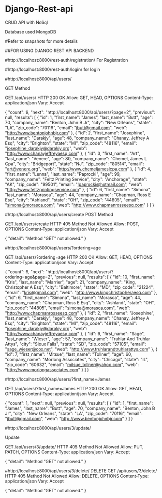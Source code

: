 # Django-Rest-api
CRUD API with NoSql

Database used MongoDB

#Refer to snapshots for more details

##FOR USING DJANGO REST API BACKEND

#http://localhost:8000/rest-auth/registration/
For Registration 

#http://localhost:8000/rest-auth/login/
for login 


#http://localhost:8000/api/users/

GET Method

GET /api/users/
HTTP 200 OK
Allow: GET, HEAD, OPTIONS
Content-Type: application/json
Vary: Accept

{
    "count": 9,
    "next": "http://localhost:8000/api/users/?page=2",
    "previous": null,
    "results": [
        {
            "id": 1,
            "first_name": "James",
            "last_name": "Butt",
            "age": 70,
            "company_name": "Benton, John B Jr",
            "city": "New Orleans",
            "state": "LA",
            "zip_code": "70116",
            "email": "jbutt@gmail.com",
            "web": "http://www.bentonjohnbjr.com"
        },
        {
            "id": 2,
            "first_name": "Josephine",
            "last_name": "Darakjy",
            "age": 48,
            "company_name": "Chanay, Jeffrey A Esq",
            "city": "Brighton",
            "state": "MI",
            "zip_code": "48116",
            "email": "josephine_darakjy@darakjy.org",
            "web": "http://www.chanayjeffreyaesq.com"
        },
        {
            "id": 3,
            "first_name": "Art",
            "last_name": "Venere",
            "age": 80,
            "company_name": "Chemel, James L Cpa",
            "city": "Bridgeport",
            "state": "NJ",
            "zip_code": "80514",
            "email": "art@venere.org",
            "web": "http://www.chemeljameslcpa.com"
        },
        {
            "id": 4,
            "first_name": "Lenna",
            "last_name": "Paprocki",
            "age": 99,
            "company_name": "Feltz Printing Service",
            "city": "Anchorage",
            "state": "AK",
            "zip_code": "99501",
            "email": "lpaprocki@hotmail.com",
            "web": "http://www.feltzprintingservice.com"
        },
        {
            "id": 6,
            "first_name": "Simona",
            "last_name": "Morasca",
            "age": 44,
            "company_name": "Chapman, Ross E Esq",
            "city": "Ashland",
            "state": "OH",
            "zip_code": "44805",
            "email": "simona@morasca.com",
            "web": "http://www.chapmanrosseesq.com"
        }
    ]
}

#http://localhost:8000/api/users/create
POST Method

GET /api/users/create
HTTP 405 Method Not Allowed
Allow: POST, OPTIONS
Content-Type: application/json
Vary: Accept

{
    "detail": "Method \"GET\" not allowed."
}

#http://localhost:8000/api/users/?ordering=age

GET /api/users/?ordering=age
HTTP 200 OK
Allow: GET, HEAD, OPTIONS
Content-Type: application/json
Vary: Accept

{
    "count": 9,
    "next": "http://localhost:8000/api/users/?ordering=age&page=2",
    "previous": null,
    "results": [
        {
            "id": 10,
            "first_name": "Kris",
            "last_name": "Marrier",
            "age": 21,
            "company_name": "King, Christopher A Esq",
            "city": "Baltimore",
            "state": "MD",
            "zip_code": "21224",
            "email": "kris@gmail.com",
            "web": "http://www.kingchristopheraesq.com"
        },
        {
            "id": 6,
            "first_name": "Simona",
            "last_name": "Morasca",
            "age": 44,
            "company_name": "Chapman, Ross E Esq",
            "city": "Ashland",
            "state": "OH",
            "zip_code": "44805",
            "email": "simona@morasca.com",
            "web": "http://www.chapmanrosseesq.com"
        },
        {
            "id": 2,
            "first_name": "Josephine",
            "last_name": "Darakjy",
            "age": 48,
            "company_name": "Chanay, Jeffrey A Esq",
            "city": "Brighton",
            "state": "MI",
            "zip_code": "48116",
            "email": "josephine_darakjy@darakjy.org",
            "web": "http://www.chanayjeffreyaesq.com"
        },
        {
            "id": 9,
            "first_name": "Sage",
            "last_name": "Wieser",
            "age": 57,
            "company_name": "Truhlar And Truhlar Attys",
            "city": "Sioux Falls",
            "state": "SD",
            "zip_code": "57105",
            "email": "sage_wieser@cox.net",
            "web": "http://www.truhlarandtruhlarattys.com"
        },
        {
            "id": 7,
            "first_name": "Mitsue",
            "last_name": "Tollner",
            "age": 60,
            "company_name": "Morlong Associates",
            "city": "Chicago",
            "state": "IL",
            "zip_code": "60632",
            "email": "mitsue_tollner@yahoo.com",
            "web": "http://www.morlongassociates.com"
        }
    ]
}

#http://localhost:8000/api/users/?first_name=James

GET /api/users/?first_name=James
HTTP 200 OK
Allow: GET, HEAD, OPTIONS
Content-Type: application/json
Vary: Accept

{
    "count": 1,
    "next": null,
    "previous": null,
    "results": [
        {
            "id": 1,
            "first_name": "James",
            "last_name": "Butt",
            "age": 70,
            "company_name": "Benton, John B Jr",
            "city": "New Orleans",
            "state": "LA",
            "zip_code": "70116",
            "email": "jbutt@gmail.com",
            "web": "http://www.bentonjohnbjr.com"
        }
    ]
}

#http://localhost:8000/api/users/3/update/

Update 

GET /api/users/3/update/
HTTP 405 Method Not Allowed
Allow: PUT, PATCH, OPTIONS
Content-Type: application/json
Vary: Accept

{
    "detail": "Method \"GET\" not allowed."
}


#http://localhost:8000/api/users/3/delete/
DELETE
GET /api/users/3/delete/
HTTP 405 Method Not Allowed
Allow: DELETE, OPTIONS
Content-Type: application/json
Vary: Accept

{
    "detail": "Method \"GET\" not allowed."
}
